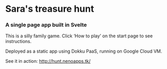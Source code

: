 # Sara's treasure hunt

### A single page app built in Svelte

This is a silly family game. Click ‘How to play’ on the start page to see instructions.

Deployed as a static app using Dokku PaaS, running on Google Cloud VM.

See it in action: http://hunt.nenoapps.tk/
